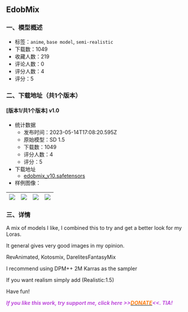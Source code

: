 ## EdobMix
### 一、模型概述

- 标签：`anime`, `base model`, `semi-realistic`
- 下载数：1049
- 收藏人数：219
- 评论人数：0
- 评分人数：4
- 评分：5

### 二、下载地址（共1个版本）

#### [版本1/共1个版本] v1.0

- 统计数据
  - 发布时间：2023-05-14T17:08:20.595Z
  - 原始模型：SD 1.5
  - 下载数：1049
  - 评分人数：4
  - 评分：5
- 下载地址
  - [edobmix_v10.safetensors](https://civitai.com/api/download/models/70672)
- 样例图像：

| <img src="https://image.civitai.com/xG1nkqKTMzGDvpLrqFT7WA/9add5a92-826a-40c3-b2ac-c53e7f779c4d/width=450/789403.jpeg" /> | <img src="https://image.civitai.com/xG1nkqKTMzGDvpLrqFT7WA/cc46cc7c-b9d8-4522-b3af-9b9ad8743a9e/width=450/919748.jpeg" /> | <img src="https://image.civitai.com/xG1nkqKTMzGDvpLrqFT7WA/95cc5940-3b44-4241-be81-7169df3015a8/width=450/919715.jpeg" /> | <img src="https://image.civitai.com/xG1nkqKTMzGDvpLrqFT7WA/0509f63d-3bcd-4d58-a512-9b5e3cdb9afb/width=450/789373.jpeg" /> |
| ---- | ---- | ---- | ---- |


### 三、详情
<p>A mix of models I like, I combined this to try and get a better look for my Loras.</p><p>It general gives very good images in my opinion.</p><p>RevAnimated, Kotosmix, DarelitesFantasyMix</p><p>I recommend using DPM++ 2M Karras as the sampler</p><p>If you want realism simply add (Realistic:1.5)</p><p>Have fun!</p><p><strong><em><span style="color:rgb(190, 75, 219)">If you like this work, try support me, click here &gt;&gt;</span></em></strong><a target="_blank" rel="ugc" href="https://www.paypal.com/donate/?hosted_button_id=6WME6V5YAG7NS"><strong><em><span style="color:rgb(253, 126, 20)">DONATE</span></em></strong></a><strong><em><span style="color:rgb(190, 75, 219)">&lt;&lt;. TIA!</span></em></strong></p>